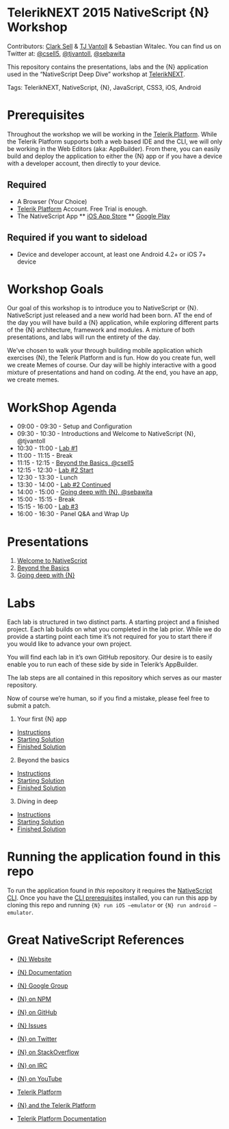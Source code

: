 # TelerikNEXT 2015 NativeScript {N} Workshop

Contributors: [Clark Sell](http://csell.net) & [TJ Vantoll](http://tjvantoll.com/) & Sebastian Witalec. You can find us on Twitter at: [@csell5](https://twitter.com/csell5), [@tjvantoll](https://twitter.com/tjvantoll), [@sebawita](https://twitter.com/sebawita)

This repository contains the presentations, labs and the {N}  application used in the “NativeScript Deep Dive” workshop at [TelerikNEXT](http://teleriknext.com/).

Tags: TelerikNEXT, NativeScript, {N}, JavaScript, CSS3, iOS, Android

# Prerequisites

Throughout the workshop we will be working in the [Telerik Platform](http://platform.telerik.com). While the Telerik Platform supports both a web based IDE and the CLI, we will only be working in the Web Editors (aka: AppBuilder). From there, you can easily build and deploy the application to either the {N}  app or if you have a device with a developer account, then directly to your device.

## Required

* A Browser (Your Choice)
* [Telerik Platform](http://platform.telerik.com) Account. Free Trial is enough.
* The NativeScript App
** [iOS App Store](https://itunes.apple.com/us/app/nativescript/id882561588?mt=8)
** [Google Play](https://play.google.com/store/apps/details?id=com.telerik.NativeScript&hl=en)

## Required if you want to sideload
* Device and developer account, at least one Android 4.2+ or iOS 7+ device

# Workshop Goals
Our goal of this workshop is to introduce you to NativeScript or {N}. NativeScript just released and a new world had been born. AT the end of the day you will have build a {N} application, while exploring different parts of the {N} architecture, framework and modules. A mixture of both presentations, and labs will run the entirety of the day.

We’ve chosen to walk your through building mobile application which exercises {N}, the Telerik Platform and is fun. How do you create fun, well we create Memes of course. Our day will be highly interactive with a good mixture of presentations and hand on coding. At the end, you have an app, we create memes. 

# WorkShop Agenda
* 09:00 - 09:30 	  - Setup and Configuration
* 09:30 - 10:30  - Introductions and Welcome to NativeScript {N}, @tjvantoll
* 10:30 - 11:00 - [Lab #1](http://tbd.com) 
* 11:00 - 11:15 - Break 
* 11:15 - 12:15 - [Beyond the Basics, @csell5]() 
* 12:15 - 12:30 - [Lab #2 Start]()
* 12:30 - 13:30 - Lunch
* 13:30 - 14:00 - [Lab #2 Continued]()
* 14:00 - 15:00 	- [Going deep with {N}, @sebawita]() 
* 15:00 - 15:15 	- Break
* 15:15 - 16:00 	- [Lab #3]()
* 16:00 - 16:30 	- Panel Q&A and Wrap Up

# Presentations

1. [Welcome to NativeScript]()
2. [Beyond the Basics]() 
3. [Going deep with {N}]() 

# Labs
Each lab is structured in two distinct parts. A starting project and a finished project. Each lab builds on what you completed in the lab prior. While we do provide a starting point each time it’s not required for you to start there if you would like to advance your own project. 

You will find each lab in it’s own GitHub repository. Our desire is to easily enable you to run each of these side by side in Telerik’s AppBuilder. 

The lab steps are all contained in this repository which serves as our master repository.

Now of course we’re human, so if you find a mistake, please feel free to submit a patch.

1. Your first {N} app
* [Instructions](http://github.com)
* [Starting Solution](http://github.com)
* [Finished Solution](http://github.com)
2. Beyond the basics
* [Instructions](http://github.com)
* [Starting Solution](http://github.com)
* [Finished Solution](http://github.com)
3. Diving in deep
* [Instructions](http://github.com)
* [Starting Solution](http://github.com)
* [Finished Solution](http://github.com)

# Running the application found in this repo
 
To run the application found in *this* repository it requires the [NativeScript CLI](https://github.com/nativescript/nativescript-cli). Once you have the [CLI prerequisites](https://github.com/nativescript/nativescript-cli#system-requirements) installed, you can run this app by cloning this repo and running `{N} run iOS —emulator` or `{N} run android —emulator`.

# Great NativeScript References
* [{N} Website](http://NativeScript.org)
* [{N} Documentation](http://docs.nativescript.org/)
* [{N} Google Group](https://groups.google.com/forum/#!forum/nativescript)
* [{N} on NPM](https://www.npmjs.com/package/nativescript)
* [{N} on GitHub](https://github.com/NativeScript/NativeScript)
* [{N} Issues](https://github.com/nativescript/nativescript/issues)
* [{N} on Twitter](https://twitter.com/nativescript/)
* [{N} on StackOverflow](http://stackoverflow.com/questions/tagged/nativescript)
* [{N} on IRC](http://webchat.freenode.net/?channels=nativescript)
* [{N} on YouTube](https://www.youtube.com/playlist?list=PLvmaC-XMqeBbaD1EoQwHmnxiENYBeNckt)

* [Telerik Platform](http://platform.telerik.com)
* [{N} and the Telerik Platform](http://docs.telerik.com/platform/appbuilder/nativescript/index)
* [Telerik Platform Documentation](http://docs.telerik.com/platform)

